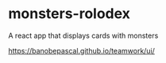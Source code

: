 


# monsters-rolodex
A react app that displays cards with monsters

https://banobepascal.github.io/teamwork/ui/
